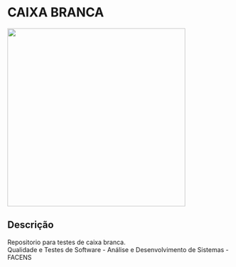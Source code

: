 # CAIXA BRANCA
<div>
  <img src="https://github.com/JoseMRezende/White-Box/assets/112033771/5d1bca46-ef09-4f09-a510-e30cdea8a7dc" width="400px" /></br>
</div>

## Descrição

Repositorio para testes de caixa branca.</br>
Qualidade e Testes de Software - Análise e Desenvolvimento de Sistemas - FACENS</br>
